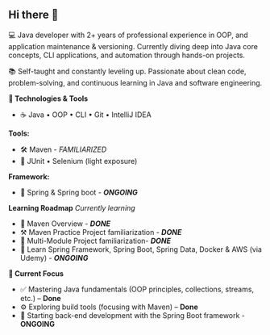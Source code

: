 ## Hi there 👋

💻 Java developer with 2+ years of professional experience in  OOP, and application maintenance & versioning. 
   Currently diving deep into Java core concepts, CLI applications, and automation through hands-on projects.

📚 Self-taught and constantly leveling up. 
   Passionate about clean code, problem-solving, and continuous learning in Java and software engineering.


**🔧 Technologies & Tools**
 - ☕ Java • OOP • CLI • Git • IntelliJ IDEA


**Tools:**
 - 🛠️ Maven - _FAMILIARIZED_
 - 🧪 JUnit • Selenium (light exposure)


**Framework:**
- 🍃 Spring & Spring boot - **_ONGOING_**

**Learning Roadmap**
_Currently learning_
 - 🚀 Maven Overview - **_DONE_**
 - ⚒️ Maven Practice Project familiarization - **_DONE_**
 - 📖 Multi-Module Project familiarization- **_DONE_**
 - 🏫 Learn Spring Framework, Spring Boot, Spring Data, Docker & AWS (via Udemy) - **_ONGOING_**
   

**🎯 Current Focus**
 - ✅ Mastering Java fundamentals (OOP principles, collections, streams, etc.) – **Done**
 - ⚙️ Exploring build tools (focusing with Maven) – **Done**
 - 🌱 Starting back-end development with the Spring Boot framework - **ONGOING**
